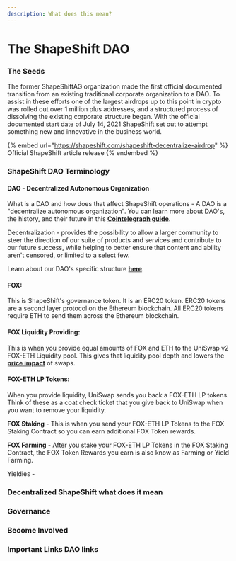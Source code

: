 ```yaml
---
description: What does this mean?
---
```


# The ShapeShift DAO

### The Seeds

The former ShapeShiftAG organization made the first official documented transition from an existing traditional corporate organization to a DAO. To assist in these efforts one of the largest airdrops up to this point in crypto was rolled out over 1 million plus addresses, and a structured process of dissolving the existing corporate structure began. With the official documented start date of July 14, 2021 ShapeShift set out to attempt something new and innovative in the business world.

{% embed url="https://shapeshift.com/shapeshift-decentralize-airdrop" %}
Official ShapeShift article release
{% endembed %}

### ShapeShift DAO Terminology

#### **DAO -** Decentralized Autonomous Organization

What is a DAO and how does that affect ShapeShift operations - A DAO is a "decentralize autonomous organization". You can learn more about DAO's, the history, and their future in this [**Cointelegraph guide**](https://cointelegraph.com/ethereum-for-beginners/what-is-dao).

Decentralization -  provides the possibility to allow a larger community to steer the direction of our suite of products and services and contribute to our future success, while helping to better ensure that content and ability aren't censored, or limited to a select few.

Learn about our DAO's specific structure [**here**](https://forum.shapeshift.com/t/shapeshift-organizational-structure/50).

#### **FOX:**

&#x20;This is ShapeShift's governance token. It is an ERC20 token. ERC20 tokens are a second layer protocol on the Ethereum blockchain. All ERC20 tokens require ETH to send them across the Ethereum blockchain.

#### **FOX Liquidity Providing:**&#x20;

This is when you provide equal amounts of FOX and ETH to the UniSwap v2 FOX-ETH Liquidity pool. This gives that liquidity pool depth and lowers the [**price impact**](broken-reference) of swaps.

#### **FOX-ETH LP Tokens:**&#x20;

When you provide liquidity, UniSwap sends you back a FOX-ETH LP tokens. Think of these as a coat check ticket that you give back to UniSwap when you want to remove your liquidity.

**FOX Staking** - This is when you send your FOX-ETH LP Tokens to the FOX Staking Contract so you can earn additional FOX Token rewards.

**FOX Farming** - After you stake your FOX-ETH LP Tokens in the FOX Staking Contract, the FOX Token Rewards you earn is also know as Farming or Yield Farming.

Yieldies -&#x20;



### Decentralized ShapeShift what does it mean&#x20;

###

### Governance

###

### Become Involved

###

### Important Links DAO links   &#x20;
